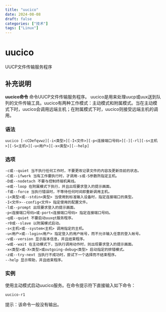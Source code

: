 ```yaml
---
title: "uucico"
date: 2024-08-08
draft: false
categories: ["技术"]
tags: ["Linux"]
---
```

uucico
===

UUCP文件传输服务程序

## 补充说明

**uucico命令** 命令UUCP文件传输服务程序。 uucico是用来处理uucp或uux送到队列的文件传输工具。uucico有两种工作模式：主动模式和附属模式。当在主动模式下时，uucico会调用远端主机；在附属模式下时，uucico则接受远端主机的调用。

###  语法

```shell
uucico [-cCDefqvwz][-i<类型>][-I<文件>][-p<连接端口号码>][-][-rl][-s<主机>][-S<主机>][-u<用户>][-x<类型>][--help]
```

###  选项

```shell
-c或--quiet 当不执行任何工作时，不要更改记录文件的内容及更新目前的状态。
-C或--ifwork 当有工作要执行时，才调用-s或-S参数所指定主机。
-D或--nodetach 不要与控制终端机离线。
-e或--loop 在附属模式下执行，并且出现要求登入的提示画面。
-f或--force 当执行错误时，不等待任何时间即重新调用主机。
-i<类型>或--stdin<类型> 当使用到标准输入设备时，指定连接端口的类型。
-I<文件>--config<文件> 指定使用的配置文件。
-l或--prompt 出现要求登入的提示画面。
-p<连接端口号码>或-port<连接端口号码> 指定连接端口号码。
-q或--quiet 不要启动uuxqt服务程序。
-r0或--slave 以附属模式启动。
-s<主机>或--system<主机> 调用指定的主机。
-u<用户>或--login<用户> 指定登入的用户帐号，而不允许输入任意的登入帐号。
-v或--version 显示版本信息，并且结束程序。
-w或--wait 在主动模式下，当执行调用动作时，则出现要求登入的提示画面。
-x<类型>或-X<类型>或outgoing-debug<类型> 启动指定的排错模式。
-z或--try-next 当执行不成功时，尝试下一个选择而不结束程序。
--help 显示帮助，并且结束程序。
```

### 实例

使用主动模式启动uucico服务。在命令提示符下直接输入如下命令：

```shell
uucico-r1
```

提示：该命令一般没有输出。


